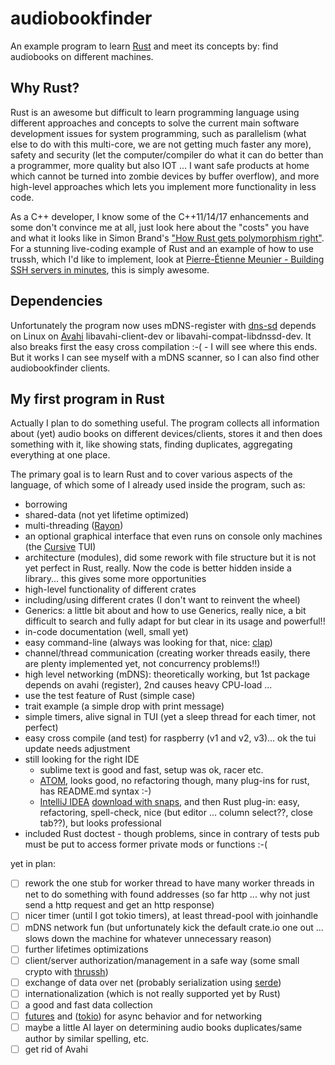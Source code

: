 # audiobookfinder
An example program to learn [Rust](https://www.rust-lang.org/) and meet its concepts by: find audiobooks on different machines.
## Why Rust?
Rust is an awesome but difficult to learn programming language using different approaches and concepts to solve the current main software development issues for system programming, such as parallelism (what else to do with this multi-core, we are not getting much faster any more), safety and security (let the computer/compiler do what it can do better than a programmer, more quality but also IOT ... I want safe products at home which cannot be turned into zombie devices by buffer overflow), and more high-level approaches which lets you implement more functionality in less code.

As a C++ developer, I know some of the C++11/14/17 enhancements and some don't convince me at all, just look here about the "costs" you have and what it looks like in Simon Brand's ["How Rust gets polymorphism right"](https://www.youtube.com/watch?v=VSlBhAOLtFA).
For a stunning live-coding example of Rust and an example of how to use trussh, which I'd like to implement, look at
[Pierre-Étienne Meunier - Building SSH servers in minutes](https://www.youtube.com/watch?v=TKQoPQcKKTw), this is simply awesome.

## Dependencies
Unfortunately the program now uses mDNS-register with [dns-sd](https://github.com/plietar/rust-dns-sd) depends on Linux on [Avahi](https://www.avahi.org/) libavahi-client-dev or libavahi-compat-libdnssd-dev. It also breaks first the easy cross compilation :-( - I will see where this ends.
But it works I can see myself with a mDNS scanner, so I can also find other audiobookfinder clients.

## My first program in Rust
Actually I plan to do something useful. The program collects all information about (yet) audio books on different devices/clients, stores it and then does something with it, like showing stats, finding duplicates, aggregating everything at one place.

The primary goal is to learn Rust and to cover various aspects of the language, of which some of I already used inside the program, such as:
* borrowing
* shared-data (not yet lifetime optimized)
* multi-threading ([Rayon](https://github.com/rayon-rs/rayon))
* an optional graphical interface that even runs on console only machines (the [Cursive](https://github.com/gyscos/Cursive) TUI)
* architecture (modules), did some rework with file structure but it is not yet perfect in Rust, really. Now the code is better hidden inside a library... this gives some more opportunities
* high-level functionality of different crates
* including/using different crates (I don't want to reinvent the wheel)
* Generics: a little bit about and how to use Generics, really nice, a bit difficult to search and fully adapt for but clear in its usage and powerful!!
* in-code documentation (well, small yet)
* easy command-line (always was looking for that, nice: [clap](https://github.com/kbknapp/clap-rs))
* channel/thread communication (creating worker threads easily, there are plenty implemented yet, not concurrency problems!!)
* high level networking (mDNS): theoretically working, but 1st package depends on avahi (register), 2nd causes heavy CPU-load ...
* use the test feature of Rust (simple case)
* trait example (a simple drop with print message)
* simple timers, alive signal in TUI (yet a sleep thread for each timer, not perfect)
* easy cross compile (and test) for raspberry (v1 and v2, v3)... ok the tui update needs adjustment
* still looking for the right IDE
  * sublime text is good and fast, setup was ok, racer etc.
  * [ATOM](https://atom.io/), looks good, no refactoring though, many plug-ins for rust, has README.md syntax :-)
  * [IntelliJ IDEA](https://intellij-rust.github.io/install.html) [download with snaps](https://blog.jetbrains.com/idea/2017/11/install-intellij-idea-with-snaps/), and then Rust plug-in: easy, refactoring, spell-check, nice (but editor ... column select??, close tab??), but looks professional
* included Rust doctest - though problems, since in contrary of tests pub must be put to access former private mods or functions :-(

yet in plan:
- [ ] rework the one stub for worker thread to have many worker threads in net to do something with found addresses (so far http ... why not just send a http request and get an http response)
- [ ] nicer timer (until I got tokio timers), at least thread-pool with joinhandle
- [ ] mDNS network fun (but unfortunately kick the default crate.io one out ... slows down the machine for whatever unnecessary reason)
- [ ] further lifetimes optimizations
- [ ] client/server authorization/management in a safe way (some small crypto with [thrussh](https://pijul.org/thrussh/))
- [ ] exchange of data over net (probably serialization using [serde](https://docs.serde.rs/serde/))
- [ ] internationalization (which is not really supported yet by Rust)
- [ ] a good and fast data collection
- [ ] [futures](https://tokio.rs/docs/getting-started/futures/) and ([tokio](https://tokio.rs/)) for async behavior and for networking
- [ ] maybe a little AI layer on determining audio books duplicates/same author by similar spelling, etc.
- [ ] get rid of Avahi
